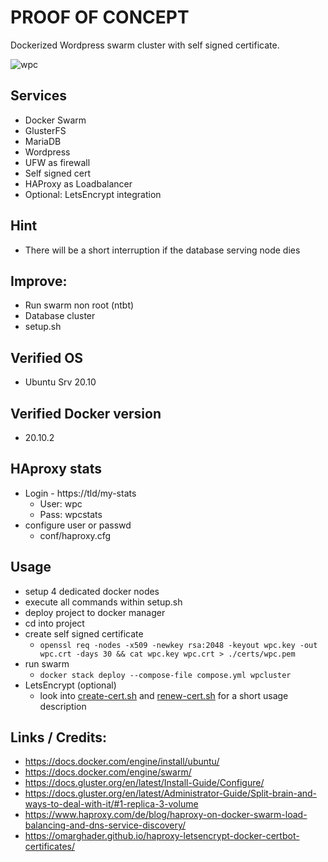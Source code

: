 # PROOF OF CONCEPT

Dockerized Wordpress swarm cluster with self signed certificate.

![wpc](https://user-images.githubusercontent.com/75946937/106370402-f6df4a80-6359-11eb-8e34-5af04dfeec79.png)

## Services
  * Docker Swarm
  * GlusterFS
  * MariaDB
  * Wordpress
  * UFW as firewall
  * Self signed cert
  * HAProxy as Loadbalancer
  * Optional: LetsEncrypt integration

## Hint
  * There will be a short interruption if the database serving node dies

## Improve:
  * Run swarm non root (ntbt)
  * Database cluster
  * setup.sh

## Verified OS
  - Ubuntu Srv 20.10

## Verified Docker version
  - 20.10.2

## HAproxy stats
  - Login - https://tld/my-stats  
      - User: wpc  
      - Pass: wpcstats
  - configure user or passwd  
      - conf/haproxy.cfg

## Usage
  - setup 4 dedicated docker nodes
  - execute all commands within setup.sh
  - deploy project to docker manager
  - cd into project
  - create self signed certificate
    - ```openssl req -nodes -x509 -newkey rsa:2048 -keyout wpc.key -out wpc.crt -days 30 && cat wpc.key wpc.crt > ./certs/wpc.pem```
  - run swarm
    - ```docker stack deploy --compose-file compose.yml wpcluster```
  - LetsEncrypt (optional)
    - look into [create-cert.sh](create-cert.sh) and [renew-cert.sh](renew-cert.sh) for a short usage description

## Links / Credits:
  - https://docs.docker.com/engine/install/ubuntu/
  - https://docs.docker.com/engine/swarm/
  - https://docs.gluster.org/en/latest/Install-Guide/Configure/
  - https://docs.gluster.org/en/latest/Administrator-Guide/Split-brain-and-ways-to-deal-with-it/#1-replica-3-volume
  - https://www.haproxy.com/de/blog/haproxy-on-docker-swarm-load-balancing-and-dns-service-discovery/
  - https://omarghader.github.io/haproxy-letsencrypt-docker-certbot-certificates/
